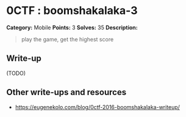 # 0CTF : boomshakalaka-3

**Category:** Mobile
**Points:** 3
**Solves:** 35
**Description:**

> play the game, get the highest score
>


## Write-up

(TODO)

## Other write-ups and resources

* <https://eugenekolo.com/blog/0ctf-2016-boomshakalaka-writeup/> 

